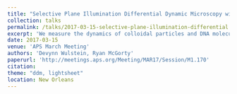 ```yaml
---
title: "Selective Plane Illumination Differential Dynamic Microscopy with Adaptive Optics"
collection: talks
permalink: /talks/2017-03-15-selective-plane-illumination-differential
excerpt: 'We measure the dynamics of colloidal particles and DNA molecules using differential dynamic microscopy (DDM) on images captured through selective-plane illumination microscopy (SPIM). Combining DDM, a digital Fourier microscopy method, and SPIM, an optical sectioning microscopy technique, we can analyze the dynamics of concentrated suspensions of colloids and biopolymers. Further, selective-plane illumination differential dynamic microscopy (SPIDDM) exploits the spatial variations of the Gaussian light-sheet to obtain diffusion data over a wide range of spatial frequencies. Presented work focuses on in vitro measurements of colloids, DNA molecules and cytoskeleton networks. We have measured the collective dynamics of DNA in actin and microtubule networks spanning an order of magnitude in spatial frequencies. This work could easily extend to living samples given SPIDDM's sparing use of excitation light. We are currently adding adaptive optics into our light-sheet microscope with a deformable mirror. We discuss using adaptive optics for multiple purposes. The mirror corrects optical aberrations due to the sample holder and the sample. We are also using adaptive optics to optimize the three-dimensional point spread function for DDM measurements. Using the deformable mirror to purposefully introduce known aberrations could allow for a more precise measurement of colloidal or molecular dynamics in three-dimensions.'
date: 2017-03-15
venue: 'APS March Meeting'
authors: 'Devynn Wulstein, Ryan McGorty'
paperurl: 'http://meetings.aps.org/Meeting/MAR17/Session/M1.170'
citation: 
theme: "ddm, lightsheet"
location: New Orleans
---
```


